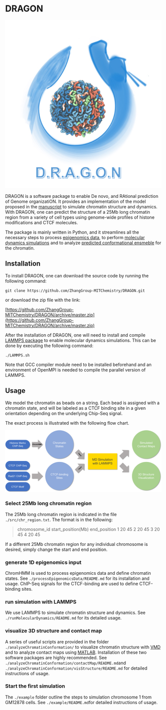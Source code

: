 # DRAGON  

![DRAGON logo](https://github.com/qiyf/PredictiveGenome/blob/dragon/images/logo.png)

DRAGON is a software package to enable De novo, and RAtional prediction of Genome organizatiON. It provides an implementation of the model proposed in the [manuscript](https://www.biorxiv.org/content/early/2018/03/15/282095) to simulate chromatin structure and dynamics. With DRAGON, one can predict the structure of a 25Mb long chromatin region from a variety of cell types using genome-wide profiles of histone modifications and CTCF molecules. 

The package is mainly written in Python, and it streamlines all the necessary steps to process [epigenomics data](./processEpigenomicsData/), to perform [molecular dynamics simulations](./runMolecularDynamics/) and to analyze [predicted conformational ensmeble](./analyzeChromatinConformation/) for the chromatin. 

## Installation
To install DRAGON, one can download the source code by running the following command:
```
git clone https://github.com/ZhangGroup-MITChemistry/DRAGON.git
```
or download the zip file with the link:

[https://github.com/ZhangGroup-MITChemistry/DRAGON/archive/master.zip](https://github.com/ZhangGroup-MITChemistry/DRAGON/archive/master.zip)  

After the installation of DRAGON, one will need to install and compile [LAMMPS package](http://lammps.sandia.gov/) to enable molecular dynamics simulations. This can be done by executing the following command:

```
./LAMMPS.sh
```

Note that GCC compiler module need to be installed beforehand and an environment of OpenMPI is needed to compile the parallel version of LAMMPS. 

## Usage

We model the chromatin as beads on a string. Each bead is assigned with a chromatin state, and will be labeled as a CTCF binding site in a given orientation depending on the underlying Chip-Seq signal. 

The exact process is illustrated with the following flow chart. 

![Flow chart](https://github.com/qiyf/PredictiveGenome/blob/dragon/images/flow_chart.png)

### Select 25Mb long chromatin region
The 25Mb long chromatin region is indicated in the file `./src/chr_region.txt`. The format is in the following:
>chromosome_id 	start_position(Mb) 	end_position
>1				20					45
>2				20					45
>3				20					45
>4				20					45

If a different 25Mb chromatin region for any individual chromosome is desired, simply change the start and end position.

### generate 1D epigenomics input
ChromHMM is used to process epigenomics data and define chromatin states. See `./processEpigenomicsData/README.md` for its installation and usage. ChIP-Seq signals for the CTCF-binding are used to define CTCF-binding sites. 

### run simulation with LAMMPS
We use LAMMPS to simulate chromatin structure and dynamics. See `./runMolecularDynamics/README.md` for its detailed usage. 

### visualize 3D structure and contact map
A series of useful scripts are provided in the folder `./analyzeChromatinConformation/` to visualize chromatin structure with [VMD](http://www.ks.uiuc.edu/Research/vmd/) and to analyze contact maps using [MATLAB](https://www.mathworks.com/products/matlab.html). Installation of these two software packages are highly recommended. See `./analyzeChromatinConformation/contactMap/README.md`and `./analyzeChromatinConformation/visStructure/README.md` for detailed instructions of usage. 

### Start the first simulation
The `./example` folder outline the steps to simulation chromosome 1 from GM12878 cells. See `./example/README.md`for detailed instructions of usage. 
